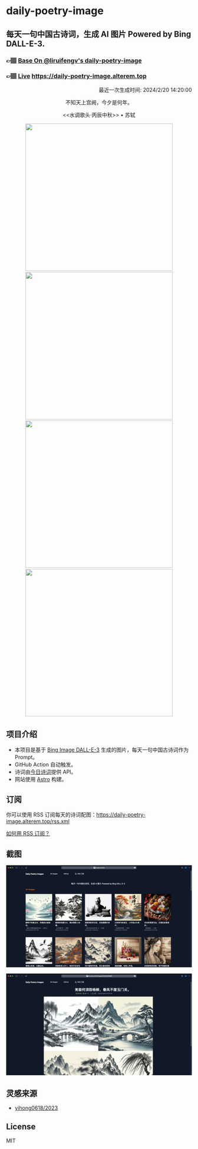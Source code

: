 
# daily-poetry-image

## 每天一句中国古诗词，生成 AI 图片 Powered by Bing DALL-E-3.

### 👉🏽 [Base On @liruifengv's daily-poetry-image](https://github.com/liruifengv/daily-poetry-image)

### 👉🏽 [Live](https://daily-poetry-image.alterem.top/) https://daily-poetry-image.alterem.top

<p align="right">
  最近一次生成时间: 2024/2/20 14:20:00
</p>
<p align="center">
不知天上宫阙，今夕是何年。
</p>
<p align="center">
<<水调歌头·丙辰中秋>> • 苏轼
</p>
<p align="center">
<img src="https://tse2.mm.bing.net/th/id/OIG3.NgB6lqd9mSJJXDbEYvdh" height="400" width="400" />
<img src="https://tse4.mm.bing.net/th/id/OIG3.sAKdKbA6H2GsMXF3leoN" height="400" width="400" />
<img src="https://tse4.mm.bing.net/th/id/OIG3.CpWdcyr1NQjCJxTxr2Iu" height="400" width="400" />
<img src="https://tse1.mm.bing.net/th/id/OIG3.Et7iWJxik3EmFLVG145l" height="400" width="400" />
</p>

## 项目介绍

-   本项目是基于 [Bing Image DALL-E-3](https://www.bing.com/images/create) 生成的图片，每天一句中国古诗词作为 Prompt。
-   GitHub Action 自动触发。
-   诗词由[今日诗词](https://www.jinrishici.com/)提供 API。
-   网站使用 [Astro](https://astro.build) 构建。

## 订阅

你可以使用 RSS 订阅每天的诗词配图：https://daily-poetry-image.alterem.top/rss.xml

[如何用 RSS 订阅？](https://zhuanlan.zhihu.com/p/55026716)

## 截图

![图片列表](./screenshots/Snipaste_2023-12-28_21-00-26.png)

![图片详情](./screenshots/Snipaste_2023-12-28_21-00-53.png)

## 灵感来源

-   [yihong0618/2023](https://github.com/yihong0618/2023)

## License

MIT
